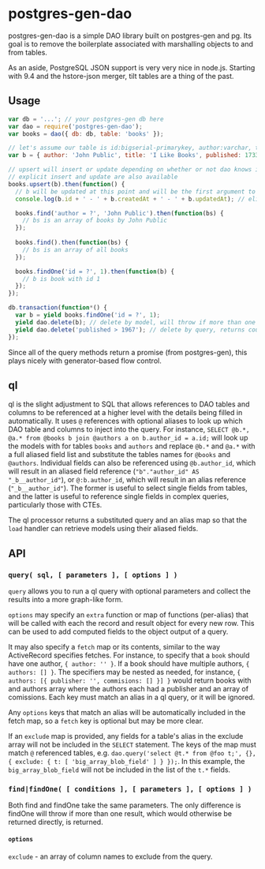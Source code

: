 # postgres-gen-dao

postgres-gen-dao is a simple DAO library built on postgres-gen and pg. Its goal is to remove the boilerplate associated with marshalling objects to and from tables.

As an aside, PostgreSQL JSON support is very very nice in node.js. Starting with 9.4 and the hstore-json merger, tilt tables are a thing of the past.

## Usage

```javascript
var db = '...'; // your postgres-gen db here
var dao = require('postgres-gen-dao');
var books = dao({ db: db, table: 'books' });

// let's assume our table is id:bigserial-primarykey, author:varchar, title:varchar, published:integer, details:json, created_at:timestamptz-current_timestamp(3), updated_at:timestamptz-current_timestamp(3)
var b = { author: 'John Public', title: 'I Like Books', published: 1733, details: { binding: 'leather', color: 'red' } };

// upsert will insert or update depending on whether or not dao knows it loaded the record or all of the elidable fields are present
// explicit insert and update are also available
books.upsert(b).then(function() {
  // b will be updated at this point and will be the first argument to this callback
  console.log(b.id + ' - ' + b.createdAt + ' - ' + b.updatedAt); // elidable values are loaded back from the inserted record

  books.find('author = ?', 'John Public').then(function(bs) {
    // bs is an array of books by John Public
  });
  
  books.find().then(function(bs) {
    // bs is an array of all books
  });

  books.findOne('id = ?', 1).then(function(b) {
    // b is book with id 1
  });
});

db.transaction(function*() {
  var b = yield books.findOne('id = ?', 1);
  yield dao.delete(b); // delete by model, will throw if more than one row is affected
  yield dao.delete('published > 1967'); // delete by query, returns count
});
```

Since all of the query methods return a promise (from postgres-gen), this plays nicely with generator-based flow control.

## ql

ql is the slight adjustment to SQL that allows references to DAO tables and columns to be referenced at a higher level with the details being filled in automatically. It uses `@` references with optional aliases to look up which DAO table and columns to inject into the query. For instance, `SELECT @b.*, @a.* from @books b join @authors a on b.author_id = a.id;` will look up the models with for tables `books` and `authors` and replace `@b.*` and `@a.*` with a full aliased field list and substitute the tables names for `@books` and `@authors`. Individual fields can also be referenced using `@b.author_id`, which will result in an aliased field reference (`"b"."author_id" AS "_b__author_id"`), or `@:b.author_id`, which will result in an alias reference (`"_b__author_id"`). The former is useful to select single fields from tables, and the latter is useful to reference single fields in complex queries, particularly those with CTEs.

The ql processor returns a substituted query and an alias map so that the `load` handler can retrieve models using their aliased fields.

## API

### `query( sql, [ parameters ], [ options ] )`

`query` allows you to run a ql query with optional parameters and collect the results into a more graph-like form.

`options` may specify an `extra` function or map of functions (per-alias) that will be called with each the record and result object for every new row. This can be used to add computed fields to the object output of a query.

It may also specify a `fetch` map or its contents, similar to the way ActiveRecord specifies fetches. For instance, to specify that a `book` should have one author, `{ author: '' }`. If a book should have multiple authors, `{ authors: [] }`. The specifiers may be nested as needed, for instance, `{ authors: [{ publisher: '', commisions: [] }] }` would return books with and authors array where the authors each had a publisher and an array of comissions. Each key must match an alias in a ql query, or it will be ignored.

Any `options` keys that match an alias will be automatically included in the fetch map, so a `fetch` key is optional but may be more clear.

If an `exclude` map is provided, any fields for a table's alias in the exclude array will not be included in the `SELECT` statement. The keys of the map must match `@` referenced tables, e.g. `dao.query('select @t.* from @foo t;', {}, { exclude: { t: [ 'big_array_blob_field' ] } });`. In this example, the `big_array_blob_field` will not be included in the list of the `t.*` fields.

### `find|findOne( [ conditions ], [ parameters ], [ options ] )`

Both find and findOne take the same parameters. The only difference is findOne will throw if more than one result, which would otherwise be returned directly, is returned.

#### `options`

`exclude` - an array of column names to exclude from the query.
